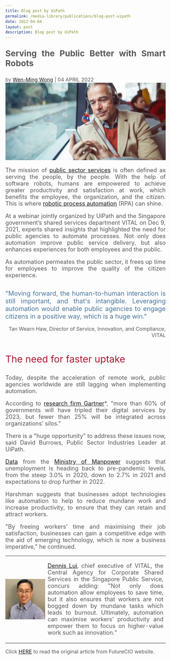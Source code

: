 ```yaml
---
title: Blog post by UiPath
permalink: /media-library/publications/blog-post-uipath
date: 2022-04-04
layout: post
description: Blog post by UiPath
---
```

<p style="font-size: 26px;color:#585858;text-align:justify;">
	<b>Serving the Public Better with Smart Robots</b>
</p>
<div style="font-size: 16px;color:#585858;text-align:justify;">
	by <A HREF="https://www.uipath.com/blog/wen-ming-wong">Wen-Ming Wong</A> | 04 APRIL 2022</div>
<img src="/images/Media/UiPathBlogPost_Image1.png">
<p style="font-size: 18px;color:#585858;text-align:justify;">
	The mission of <a href="https://www.uipath.com/solutions/industry/public-sector-automation">public sector services</a> is often defined as serving the people, by the people. With the help of software robots, humans are empowered to achieve greater productivity and satisfaction at work, which benefits the employee, the organization, and the citizen. This is where <a href="https://www.uipath.com/rpa/robotic-process-automation">robotic process automation</a> (RPA) can shine.
</p>
<p style="font-size: 18px;color:#585858;text-align:justify;">
At a webinar jointly organized by UiPath and the Singapore government’s shared services department VITAL on Dec 9, 2021, experts shared insights that highlighted the need for public agencies to automate processes. Not only does automation improve public service delivery, but also enhances experiences for both employees and the public.
</p>
<p style="font-size: 18px;color:#585858;text-align:justify;">
	As automation permeates the public sector, it frees up time for employees to improve the quality of the citizen experience.
</p><br>
<div style="font-size: 20px;color:#49759a;text-align:justify;">
	"Moving forward, the human-to-human interaction is still important, and that's intangible. Leveraging automation would enable public agencies to engage citizens in a positive way, which is a huge win."
</div><br>
<div style="font-size: 16px;color:#585858;text-align:right;">
	Tan Wearn Haw, Director of Service, Innovation, and Compliance, VITAL
</div><br>
<p style="font-size: 30px;color:#a91932;text-align:justify;">
The need for faster uptake
</p>
<p style="font-size: 18px;color:#585858;text-align:justify;">
	Today, despite the acceleration of remote work, public agencies worldwide are still lagging when implementing automation.
</p>
<p style="font-size: 18px;color:#585858;text-align:justify;">
	According to <a href="https://spectrumsmartcities.com/smarter-central/smart-government-digital-transformation.html">research firm Gartner</a>*, "more than 60% of governments will have tripled their digital services by 2023, but fewer than 25% will be integrated across organizations’ silos."
</p>
<p style="font-size: 18px;color:#585858;text-align:justify;">
	There is a "huge opportunity" to address these issues now, said David Burrows, Public Sector Industries Leader at UiPath.
</p>
<p style="font-size: 18px;color:#585858;text-align:justify;">
	<a href="https://stats.mom.gov.sg/Pages/Unemployment-Summary-Table.aspx">Data</a> from the <a href="https://www.mom.gov.sg/">Ministry of Manpower</a> suggests that unemployment is heading back to pre-pandemic levels, from the steep 3.0% in 2020, down to 2.7% in 2021 and expectations to drop further in 2022.
</p>
<p style="font-size: 18px;color:#585858;text-align:justify;">
	Harshman suggests that businesses adopt technologies like automation to help to reduce mundane work and increase productivity, to ensure that they can retain and attract workers.
</p>
<p style="font-size: 18px;color:#585858;text-align:justify;">
	"By freeing workers' time and maximising their job satisfaction, businesses can gain a competitive edge with the aid of emerging technology, which is now a business imperative," he continued.
</p>
<table style="border: 0px;padding:0px;" width="100%" height="100%">
	<tr style="border: 0px;padding:0px;">
		<td width ="25%" style="border: 0px;padding:0px;vertical-align: middle;">
<img src="/images/Media/FutureCIO_Image2.png"  /> 
		</td>
		<td style="border: 0px;">
<p style="font-size: 18px;color:#585858;text-align:justify;">
<a href="https://www.uipath.com/newsroom/new-uipath-study-reveals-half-of-office-workers-seeking-resignation">Dennis Lui</a>, chief executive of VITAL, the Central Agency for Corporate Shared Services in the Singapore Public Service, concurs adding: "Not only does automation allow employees to save time, but it also ensures that workers are not bogged down by mundane tasks which leads to burnout. Ultimately, automation can maximise workers’ productivity and empower them to focus on higher-value work such as innovation."</p>
		</td>
	</tr>
	</table>
<p style="font-size: 16px;color:#585858;text-align:justify;">
Click <a href="https://futurecio.tech/stopping-singapores-looming-labour-shortage/"> HERE</a> to read the original article from FutureCIO website.
</p>
